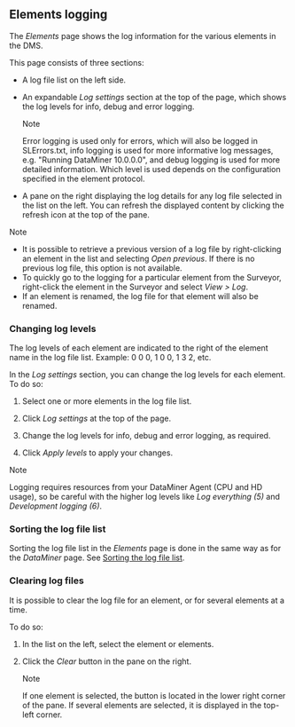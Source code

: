 ## Elements logging

The *Elements* page shows the log information for the various elements in the DMS.

This page consists of three sections:

- A log file list on the left side.

- An expandable *Log settings* section at the top of the page, which shows the log levels for info, debug and error logging.

    > [!NOTE]
    > Error logging is used only for errors, which will also be logged in SLErrors.txt, info logging is used for more informative log messages, e.g. "Running DataMiner 10.0.0.0", and debug logging is used for more detailed information. Which level is used depends on the configuration specified in the element protocol.

- A pane on the right displaying the log details for any log file selected in the list on the left. You can refresh the displayed content by clicking the refresh icon at the top of the pane.

> [!NOTE]
> -  It is possible to retrieve a previous version of a log file by right-clicking an element in the list and selecting *Open previous*. If there is no previous log file, this option is not available.
> -  To quickly go to the logging for a particular element from the Surveyor, right-click the element in the Surveyor and select *View \> Log*.
> -  If an element is renamed, the log file for that element will also be renamed.

### Changing log levels

The log levels of each element are indicated to the right of the element name in the log file list. Example: 0 0 0, 1 0 0, 1 3 2, etc.

In the *Log settings* section, you can change the log levels for each element. To do so:

1. Select one or more elements in the log file list.

2. Click *Log settings* at the top of the page.

3. Change the log levels for info, debug and error logging, as required.

4. Click *Apply levels* to apply your changes.

> [!NOTE]
> Logging requires resources from your DataMiner Agent (CPU and HD usage), so be careful with the higher log levels like *Log everything (5)* and *Development logging (6)*.

### Sorting the log file list

Sorting the log file list in the *Elements* page is done in the same way as for the *DataMiner* page. See [Sorting the log file list](DataMiner_logging.md#sorting-the-log-file-list).

### Clearing log files

It is possible to clear the log file for an element, or for several elements at a time.

To do so:

1. In the list on the left, select the element or elements.

2. Click the *Clear* button in the pane on the right.

    > [!NOTE]
    > If one element is selected, the button is located in the lower right corner of the pane. If several elements are selected, it is displayed in the top-left corner.
    >
